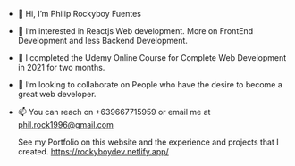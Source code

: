 - 👋 Hi, I’m Philip Rockyboy Fuentes
- 👀 I’m interested in Reactjs Web development. More on FrontEnd Development and less Backend Development.
- 🌱 I completed the Udemy Online Course for Complete Web Development in 2021 for two months.
- 💞️ I’m looking to collaborate on People who have the desire to become a great web developer.
- 📫 You can reach on +639667715959 or email me at phil.rock1996@gmail.com
  
  See my Portfolio on this website and the experience and projects that I created. https://rockyboydev.netlify.app/
<!---
Ryozen7/Ryozen7 is a ✨ special ✨ repository because its `README.md` (this file) appears on your GitHub profile.
You can click the Preview link to take a look at your changes.
--->
